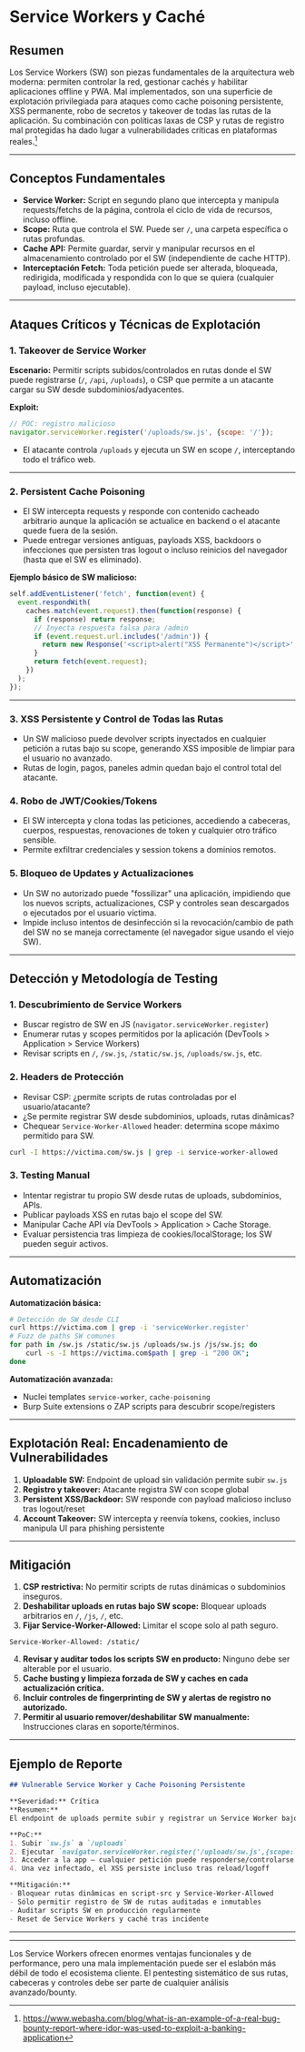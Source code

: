 # Service Workers y Caché

## Resumen

Los Service Workers (SW) son piezas fundamentales de la arquitectura web moderna: permiten controlar la red, gestionar cachés y habilitar aplicaciones offline y PWA. Mal implementados, son una superficie de explotación privilegiada para ataques como cache poisoning persistente, XSS permanente, robo de secretos y takeover de todas las rutas de la aplicación. Su combinación con políticas laxas de CSP y rutas de registro mal protegidas ha dado lugar a vulnerabilidades críticas en plataformas reales.[^2]

---

## Conceptos Fundamentales

- **Service Worker:** Script en segundo plano que intercepta y manipula requests/fetchs de la página, controla el ciclo de vida de recursos, incluso offline.
- **Scope:** Ruta que controla el SW. Puede ser `/`, una carpeta específica o rutas profundas.
- **Cache API:** Permite guardar, servir y manipular recursos en el almacenamiento controlado por el SW (independiente de cache HTTP).
- **Interceptación Fetch:** Toda petición puede ser alterada, bloqueada, redirigida, modificada y respondida con lo que se quiera (cualquier payload, incluso ejecutable).

---

## Ataques Críticos y Técnicas de Explotación

### 1. Takeover de Service Worker

**Escenario:** Permitir scripts subidos/controlados en rutas donde el SW puede registrarse (`/`, `/api`, `/uploads`), o CSP que permite a un atacante cargar su SW desde subdominios/adyacentes.

**Exploit:**

```javascript
// POC: registro malicioso
navigator.serviceWorker.register('/uploads/sw.js', {scope: '/'});
```

- El atacante controla `/uploads` y ejecuta un SW en scope `/`, interceptando todo el tráfico web.

---

### 2. Persistent Cache Poisoning

- El SW intercepta requests y responde con contenido cacheado arbitrario aunque la aplicación se actualice en backend o el atacante quede fuera de la sesión.
- Puede entregar versiones antiguas, payloads XSS, backdoors o infecciones que persisten tras logout o incluso reinicios del navegador (hasta que el SW es eliminado).

**Ejemplo básico de SW malicioso:**

```javascript
self.addEventListener('fetch', function(event) {
  event.respondWith(
    caches.match(event.request).then(function(response) {
      if (response) return response;
      // Inyecta respuesta falsa para /admin
      if (event.request.url.includes('/admin')) {
        return new Response('<script>alert("XSS Permanente")</script>', {headers: {'Content-Type': 'text/html'}});
      }
      return fetch(event.request);
    })
  );
});
```

---

### 3. XSS Persistente y Control de Todas las Rutas

- Un SW malicioso puede devolver scripts inyectados en cualquier petición a rutas bajo su scope, generando XSS imposible de limpiar para el usuario no avanzado.
- Rutas de login, pagos, paneles admin quedan bajo el control total del atacante.

### 4. Robo de JWT/Cookies/Tokens

- El SW intercepta y clona todas las peticiones, accediendo a cabeceras, cuerpos, respuestas, renovaciones de token y cualquier otro tráfico sensible.
- Permite exfiltrar credenciales y session tokens a dominios remotos.

### 5. Bloqueo de Updates y Actualizaciones

- Un SW no autorizado puede "fossilizar" una aplicación, impidiendo que los nuevos scripts, actualizaciones, CSP y controles sean descargados o ejecutados por el usuario víctima.
- Impide incluso intentos de desinfección si la revocación/cambio de path del SW no se maneja correctamente (el navegador sigue usando el viejo SW).

---

## Detección y Metodología de Testing

### 1. Descubrimiento de Service Workers

- Buscar registro de SW en JS (`navigator.serviceWorker.register`)
- Enumerar rutas y scopes permitidos por la aplicación (DevTools > Application > Service Workers)
- Revisar scripts en `/`, `/sw.js`, `/static/sw.js`, `/uploads/sw.js`, etc.

### 2. Headers de Protección

- Revisar CSP: ¿permite scripts de rutas controladas por el usuario/atacante?
- ¿Se permite registrar SW desde subdominios, uploads, rutas dinâmicas?
- Chequear `Service-Worker-Allowed` header: determina scope máximo permitido para SW.

```bash
curl -I https://victima.com/sw.js | grep -i service-worker-allowed
```

### 3. Testing Manual

- Intentar registrar tu propio SW desde rutas de uploads, subdominios, APIs.
- Publicar payloads XSS en rutas bajo el scope del SW.
- Manipular Cache API vía DevTools > Application > Cache Storage.
- Evaluar persistencia tras limpieza de cookies/localStorage; los SW pueden seguir activos.

---

## Automatización

**Automatización básica:**

```bash
# Detección de SW desde CLI
curl https://victima.com | grep -i 'serviceWorker.register'
# Fuzz de paths SW comunes
for path in /sw.js /static/sw.js /uploads/sw.js /js/sw.js; do
    curl -s -I https://victima.com$path | grep -i "200 OK"; 
done
```

**Automatización avanzada:**

- Nuclei templates `service-worker`, `cache-poisoning`
- Burp Suite extensions o ZAP scripts para descubrir scope/registers

---

## Explotación Real: Encadenamiento de Vulnerabilidades

1. **Uploadable SW:** Endpoint de upload sin validación permite subir `sw.js`
2. **Registro y takeover:** Atacante registra SW con scope global
3. **Persistent XSS/Backdoor:** SW responde con payload malicioso incluso tras logout/reset
4. **Account Takeover:** SW intercepta y reenvía tokens, cookies, incluso manipula UI para phishing persistente

---

## Mitigación

1. **CSP restrictiva:** No permitir scripts de rutas dinámicas o subdominios inseguros.
2. **Deshabilitar uploads en rutas bajo SW scope:** Bloquear uploads arbitrarios en `/`, `/js`, `/`, etc.
3. **Fijar Service-Worker-Allowed:** Limitar el scope solo al path seguro.

```http
Service-Worker-Allowed: /static/
```

4. **Revisar y auditar todos los scripts SW en producto:** Ninguno debe ser alterable por el usuario.
5. **Cache busting y limpieza forzada de SW y caches en cada actualización crítica.**
6. **Incluir controles de fingerprinting de SW y alertas de registro no autorizado.**
7. **Permitir al usuario remover/deshabilitar SW manualmente:** Instrucciones claras en soporte/términos.

---

## Ejemplo de Reporte

```markdown
## Vulnerable Service Worker y Cache Poisoning Persistente

**Severidad:** Crítica  
**Resumen:** 
El endpoint de uploads permite subir y registrar un Service Worker bajo el scope global. Atacantes pueden interceptar, persistir XSS y tomar control completo de la aplicación para cualquier usuario afectado.

**PoC:**
1. Subir `sw.js` a `/uploads`
2. Ejecutar `navigator.serviceWorker.register('/uploads/sw.js',{scope:'/'})`
3. Acceder a la app — cualquier petición puede responderse/controlarse mediante el SW
4. Una vez infectado, el XSS persiste incluso tras reload/logoff

**Mitigación:**  
- Bloquear rutas dinâmicas en script-src y Service-Worker-Allowed
- Sólo permitir registro de SW de rutas auditadas e inmutables
- Auditar scripts SW en producción regularmente
- Reset de Service Workers y caché tras incidente

```

---


---

Los Service Workers ofrecen enormes ventajas funcionales y de performance, pero una mala implementación puede ser el eslabón más débil de todo el ecosistema cliente. El pentesting sistemático de sus rutas, cabeceras y controles debe ser parte de cualquier análisis avanzado/bounty.

[^1]: https://portswigger.net/web-security/access-control/idor
    
[^2]: https://www.webasha.com/blog/what-is-an-example-of-a-real-bug-bounty-report-where-idor-was-used-to-exploit-a-banking-application
